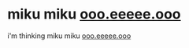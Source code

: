 # miku miku [ooo.eeeee.ooo](https://ooo.eeeee.ooo)

i'm thinking miku miku [ooo.eeeee.ooo](https://ooo.eeeee.ooo)
